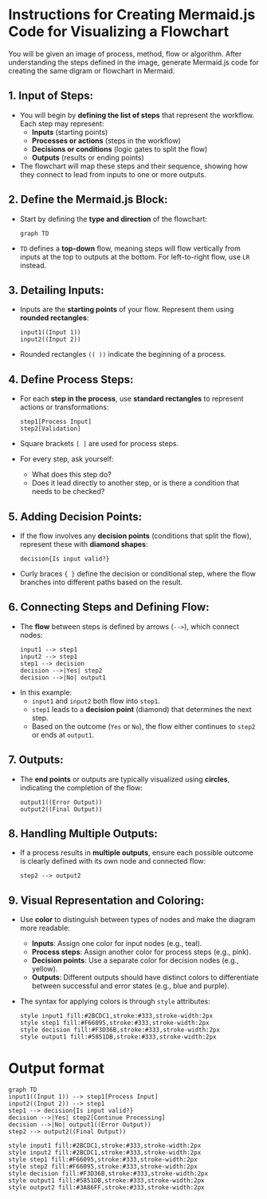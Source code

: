 # Instructions for Creating Mermaid.js Code for Visualizing a Flowchart
You will be given an image of process, method, flow or algorithm. After understanding the steps defined in the image, generate Mermaid.js code for creating the same digram or flowchart in Mermaid.

## 1. **Input of Steps**:
   - You will begin by **defining the list of steps** that represent the workflow. Each step may represent:
     - **Inputs** (starting points)
     - **Processes or actions** (steps in the workflow)
     - **Decisions or conditions** (logic gates to split the flow)
     - **Outputs** (results or ending points)
   - The flowchart will map these steps and their sequence, showing how they connect to lead from inputs to one or more outputs.

## 2. **Define the Mermaid.js Block**:
   - Start by defining the **type and direction** of the flowchart:
     ```mermaid
     graph TD
     ```
   - `TD` defines a **top-down** flow, meaning steps will flow vertically from inputs at the top to outputs at the bottom. For left-to-right flow, use `LR` instead.

## 3. **Detailing Inputs**:
   - Inputs are the **starting points** of your flow. Represent them using **rounded rectangles**:
     ```mermaid
     input1((Input 1))
     input2((Input 2))
     ```
   - Rounded rectangles `(( ))` indicate the beginning of a process.

## 4. **Define Process Steps**:
   - For each **step in the process**, use **standard rectangles** to represent actions or transformations:
     ```mermaid
     step1[Process Input]
     step2[Validation]
     ```
   - Square brackets `[ ]` are used for process steps.

   - For every step, ask yourself:
     - What does this step do?
     - Does it lead directly to another step, or is there a condition that needs to be checked?

## 5. **Adding Decision Points**:
   - If the flow involves any **decision points** (conditions that split the flow), represent these with **diamond shapes**:
     ```mermaid
     decision{Is input valid?}
     ```
   - Curly braces `{ }` define the decision or conditional step, where the flow branches into different paths based on the result.

## 6. **Connecting Steps and Defining Flow**:
   - The **flow** between steps is defined by arrows (`-->`), which connect nodes:
     ```mermaid
     input1 --> step1
     input2 --> step1
     step1 --> decision
     decision -->|Yes| step2
     decision -->|No| output1
     ```
   - In this example:
     - `input1` and `input2` both flow into `step1`.
     - `step1` leads to a **decision point** (diamond) that determines the next step.
     - Based on the outcome (`Yes` or `No`), the flow either continues to `step2` or ends at `output1`.

## 7. **Outputs**:
   - The **end points** or outputs are typically visualized using **circles**, indicating the completion of the flow:
     ```mermaid
     output1((Error Output))
     output2((Final Output))
     ```

## 8. **Handling Multiple Outputs**:
   - If a process results in **multiple outputs**, ensure each possible outcome is clearly defined with its own node and connected flow:
     ```mermaid
     step2 --> output2
     ```

## 9. **Visual Representation and Coloring**:
   - Use **color** to distinguish between types of nodes and make the diagram more readable:
     - **Inputs**: Assign one color for input nodes (e.g., teal).
     - **Process steps**: Assign another color for process steps (e.g., pink).
     - **Decision points**: Use a separate color for decision nodes (e.g., yellow).
     - **Outputs**: Different outputs should have distinct colors to differentiate between successful and error states (e.g., blue and purple).

   - The syntax for applying colors is through `style` attributes:
     ```mermaid
     style input1 fill:#2BCDC1,stroke:#333,stroke-width:2px
     style step1 fill:#F66095,stroke:#333,stroke-width:2px
     style decision fill:#F3D36B,stroke:#333,stroke-width:2px
     style output1 fill:#5851DB,stroke:#333,stroke-width:2px
     ```

# Output format
```mermaid
graph TD
input1((Input 1)) --> step1[Process Input]
input2((Input 2)) --> step1
step1 --> decision{Is input valid?}
decision -->|Yes| step2[Continue Processing]
decision -->|No| output1((Error Output))
step2 --> output2((Final Output))

style input1 fill:#2BCDC1,stroke:#333,stroke-width:2px
style input2 fill:#2BCDC1,stroke:#333,stroke-width:2px
style step1 fill:#F66095,stroke:#333,stroke-width:2px
style step2 fill:#F66095,stroke:#333,stroke-width:2px
style decision fill:#F3D36B,stroke:#333,stroke-width:2px
style output1 fill:#5851DB,stroke:#333,stroke-width:2px
style output2 fill:#3A86FF,stroke:#333,stroke-width:2px
```
